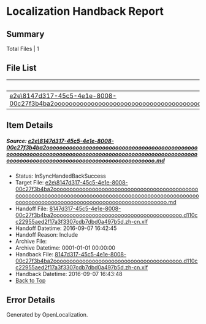 # <a name='report-top'></a> Localization Handback Report

## Summary
 Total Files | 1

## File List
 Source File | Status | Details 
 ----------- | ------ | ------- 
 [e2e\8147d317-45c5-4e1e-8008-00c27f3b4ba2ooooooooooooooooooooooooooooooooooooooooooooooooooooooooooooooooooooooooooooooooooooooooooooooooooooooooooooooooooooooooooooooooooooooooooooooooooooo.md](https://github.com/OpenLocalizationTestOrg/ol-test0/blob/6053ede82e4437d2e1343675641f2772f4a62fc9/e2e/8147d317-45c5-4e1e-8008-00c27f3b4ba2ooooooooooooooooooooooooooooooooooooooooooooooooooooooooooooooooooooooooooooooooooooooooooooooooooooooooooooooooooooooooooooooooooooooooooooooooooooo.md) | InSyncHandedBackSuccess | [Details](#be98e2299d9db7025cb4e867c22f6a7005d3ca932)

## Item Details
##### <a name='be98e2299d9db7025cb4e867c22f6a7005d3ca932'></a> Source: [e2e\8147d317-45c5-4e1e-8008-00c27f3b4ba2ooooooooooooooooooooooooooooooooooooooooooooooooooooooooooooooooooooooooooooooooooooooooooooooooooooooooooooooooooooooooooooooooooooooooooooooooooooo.md](https://github.com/OpenLocalizationTestOrg/ol-test0/blob/6053ede82e4437d2e1343675641f2772f4a62fc9/e2e/8147d317-45c5-4e1e-8008-00c27f3b4ba2ooooooooooooooooooooooooooooooooooooooooooooooooooooooooooooooooooooooooooooooooooooooooooooooooooooooooooooooooooooooooooooooooooooooooooooooooooooo.md)
* Status: InSyncHandedBackSuccess
* Target File: [e2e\8147d317-45c5-4e1e-8008-00c27f3b4ba2ooooooooooooooooooooooooooooooooooooooooooooooooooooooooooooooooooooooooooooooooooooooooooooooooooooooooooooooooooooooooooooooooooooooooooooooooooooo.md](https://github.com/OpenLocalizationTestOrg/ol-test0-zhcn/blob/ce2e4215c1077a48ac0caaf9683ed08e229dadd7/e2e/8147d317-45c5-4e1e-8008-00c27f3b4ba2ooooooooooooooooooooooooooooooooooooooooooooooooooooooooooooooooooooooooooooooooooooooooooooooooooooooooooooooooooooooooooooooooooooooooooooooooooooo.md)
* Handoff File: [8147d317-45c5-4e1e-8008-00c27f3b4ba2oooooooooooooooooooooooooooooooooooooooo.d110cc22955aed2f17a3f3307cdb7dbd0a497b5d.zh-cn.xlf](https://github.com/OpenLocalizationTestOrg/ol-test0-handoff/blob/23c5f16d8b918c7c7d901a8cac61d59b9d8ddf9d/ol-handoff/OpenLocalizationTestOrg/ol-test0-zhcn/ci/ht/8147d317-45c5-4e1e-8008-00c27f3b4ba2oooooooooooooooooooooooooooooooooooooooo.d110cc22955aed2f17a3f3307cdb7dbd0a497b5d.zh-cn.xlf)
* Handoff Datetime: 2016-09-07 16:42:45
* Handoff Reason: Include
* Archive File: 
* Archive Datetime: 0001-01-01 00:00:00
* Handback File: [8147d317-45c5-4e1e-8008-00c27f3b4ba2oooooooooooooooooooooooooooooooooooooooo.d110cc22955aed2f17a3f3307cdb7dbd0a497b5d.zh-cn.xlf](https://github.com/OpenLocalizationTestOrg/ol-test0-handback/blob/56d380f2e71a2dd973a2da1fea30f7417c0174e5/ol-handback/OpenLocalizationTestOrg/ol-test0-zhcn/ci/ht/8147d317-45c5-4e1e-8008-00c27f3b4ba2oooooooooooooooooooooooooooooooooooooooo.d110cc22955aed2f17a3f3307cdb7dbd0a497b5d.zh-cn.xlf)
* Handback Datetime: 2016-09-07 16:43:48
* [Back to Top](#report-top)


## Error Details

Generated by OpenLocalization.
